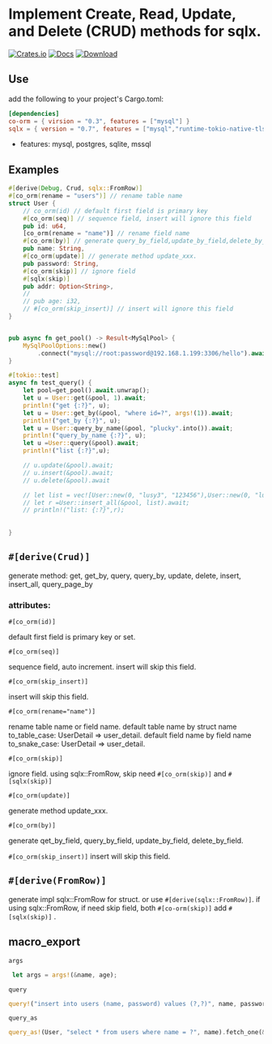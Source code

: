 # Implement Create, Read, Update, and Delete (CRUD) methods for sqlx.

[![Crates.io](https://img.shields.io/crates/v/co-orm.svg)](https://crates.io/crates/co-orm)
[![Docs](https://docs.rs/co-orm/badge.svg)](https://docs.rs/co-orm)
[![Download](https://img.shields.io/crates/d/co-orm.svg?style=flat-square)](https://crates.io/crates/co-orm)


## Use
 add the following to your project's Cargo.toml:
 ```toml
[dependencies]
co-orm = { virsion = "0.3", features = ["mysql"] }
sqlx = { version = "0.7", features = ["mysql","runtime-tokio-native-tls"] }


 ```
 
 * features: mysql, postgres, sqlite, mssql

## Examples
```rust
#[derive(Debug, Crud, sqlx::FromRow)]
#[co_orm(rename = "users")] // rename table name
struct User {
    // co_orm(id) // default first field is primary key
    #[co_orm(seq)] // sequence field, insert will ignore this field
    pub id: u64,
    [co_orm(rename = "name")] // rename field name
    #[co_orm(by)] // generate query_by_field,update_by_field,delete_by_field
    pub name: String,
    #[co_orm(update)] // generate method update_xxx. 
    pub password: String,
    #[co_orm(skip)] // ignore field
    #[sqlx(skip)]
    pub addr: Option<String>,
    // 
    // pub age: i32,
    // #[co_orm(skip_insert)] // insert will ignore this field
}


pub async fn get_pool() -> Result<MySqlPool> {
    MySqlPoolOptions::new()
        .connect("mysql://root:password@192.168.1.199:3306/hello").await
}

#[tokio::test]
async fn test_query() {
    let pool=get_pool().await.unwrap();
    let u = User::get(&pool, 1).await;
    println!("get {:?}", u);
    let u = User::get_by(&pool, "where id=?", args!(1)).await;
    println!("get_by {:?}", u);
    let u = User::query_by_name(&pool, "plucky".into()).await;
    println!("query_by_name {:?}", u);
    let u =User::query(&pool).await;
    println!("list {:?}",u);

    // u.update(&pool).await;
    // u.insert(&pool).await;
    // u.delete(&pool).await

    // let list = vec![User::new(0, "lusy3", "123456"),User::new(0, "lusy5", "123456")];
    // let r =User::insert_all(&pool, list).await;
    // println!("list: {:?}",r);
    
    
}

```


## `#[derive(Crud)]`

generate method: get, get_by, query, query_by, update, delete, insert, insert_all, query_page_by

### attributes:

`#[co_orm(id)]`

default first field is primary key or set.

`#[co_orm(seq)]`

sequence field, auto increment. insert will skip this field.

`#[co_orm(skip_insert)]`

insert will skip this field.

`#[co_orm(rename="name")]`

rename table name or field name. 
default table name by struct name to_table_case: UserDetail => user_detail. 
default field name by field name to_snake_case: UserDetail => user_detail. 

`#[co_orm(skip)]`

ignore field. using sqlx::FromRow, skip need `#[co_orm(skip)]` and `#[sqlx(skip)]`

`#[co_orm(update)]`

generate method update_xxx. 

`#[co_orm(by)]`

generate qet_by_field, query_by_field, update_by_field, delete_by_field.

`#[co_orm(skip_insert)]`
insert will skip this field.


## `#[derive(FromRow)]`

generate impl sqlx::FromRow for struct.
or use `#[derive(sqlx::FromRow)]`.
if using sqlx::FromRow, if need skip field, both `#[co-orm(skip)]` add `#[sqlx(skip)]` .

## macro_export


`args`
``` rust
 let args = args!(&name, age);
```

`query`
```rust
query!("insert into users (name, password) values (?,?)", name, password).execute(&pool).await
```
 
`query_as`
```rust
query_as!(User, "select * from users where name = ?", name).fetch_one(&pool).await
```